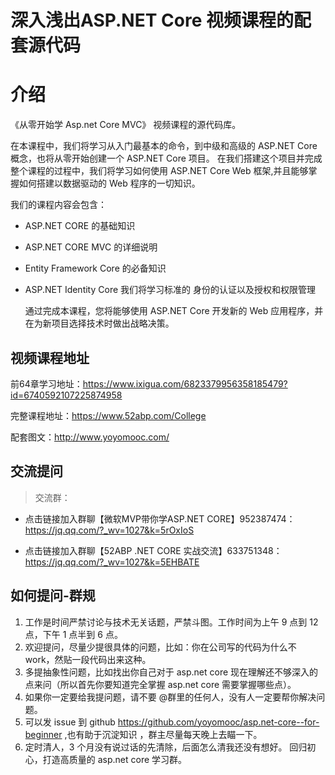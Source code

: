 # 深入浅出ASP.NET Core 视频课程的配套源代码

# 介绍

《从零开始学 Asp.net Core MVC》 视频课程的源代码库。

在本课程中，我们将学习从入门最基本的命令，到中级和高级的 ASP.NET Core 概念，也将从零开始创建一个 ASP.NET Core 项目。
在我们搭建这个项目并完成整个课程的过程中，我们将学习如何使用 ASP.NET Core Web 框架,并且能够掌握如何搭建以数据驱动的 Web 程序的一切知识。

我们的课程内容会包含：

- ASP.NET CORE 的基础知识
- ASP.NET CORE MVC 的详细说明
- Entity Framework Core 的必备知识
- ASP.NET Identity Core 我们将学习标准的 身份的认证以及授权和权限管理

  通过完成本课程，您将能够使用 ASP.NET Core 开发新的 Web 应用程序，并在为新项目选择技术时做出战略决策。

## 视频课程地址
 
前64章学习地址：https://www.ixigua.com/6823379956358185479?id=6740592107225874958


完整课程地址：https://www.52abp.com/College

配套图文：http://www.yoyomooc.com/

## 交流提问

> 交流群：
- 点击链接加入群聊【微软MVP带你学ASP.NET CORE】952387474：https://jq.qq.com/?_wv=1027&k=5rOxIoS

- 点击链接加入群聊【52ABP .NET CORE 实战交流】633751348：https://jq.qq.com/?_wv=1027&k=5EHBATE


## 如何提问-群规

1. 工作是时间严禁讨论与技术无关话题，严禁斗图。工作时间为上午 9 点到 12 点，下午 1 点半到 6 点。
2. 欢迎提问，尽量少提很具体的问题，比如：你在公司写的代码为什么不 work，然贴一段代码出来这种。
3.  多提抽象性问题，比如找出你自己对于 asp.net core 现在理解还不够深入的点来问（所以首先你要知道完全掌握 asp.net core 需要掌握哪些点）。
4.  如果你一定要给我提问题，请不要 @群里的任何人，没有人一定要帮你解决问题。
5.  可以发 issue 到 github https://github.com/yoyomooc/asp.net-core--for-beginner ,也有助于沉淀知识 ，群主尽量每天晚上去瞄一下。
6. 定时清人，3 个月没有说过话的先清除，后面怎么清我还没有想好。 回归初心，打造高质量的 asp.net core 学习群。

